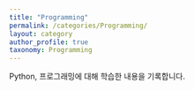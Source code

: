 ```yaml
---
title: "Programming"
permalink: /categories/Programming/
layout: category
author_profile: true
taxonomy: Programming
---
```




Python, 프로그래밍에 대해 학습한 내용을 기록합니다.

